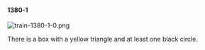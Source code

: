 #### 1380-1
![train-1380-1-0.png](https://github.com/lil-lab/nlvr/raw/master/nlvr/train/images/28/train-1380-1-0.png "train-1380-1-0.png")

There is a box with a yellow triangle and at least one black circle.